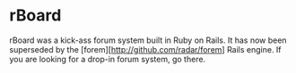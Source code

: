 # rBoard

rBoard was a kick-ass forum system built in Ruby on Rails. It has now been superseded by the [forem][http://github.com/radar/forem] Rails engine. If you are looking for a drop-in forum system, go there.